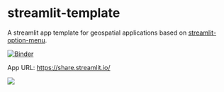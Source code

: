 # streamlit-template

A streamlit app template for geospatial applications based on [streamlit-option-menu](https://github.com/victoryhb/streamlit-option-menu).

[![Binder](https://mybinder.org/badge_logo.svg)](https://mybinder.org/v2/gh/giswqs/streamlit-template/master?urlpath=proxy/8501/)

App URL: <https://share.streamlit.io/>

![](https://i.imgur.com/xd64mCi.png)
